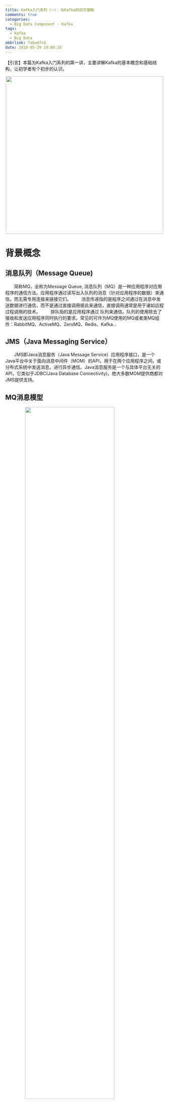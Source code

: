 ```yaml
---
title: Kafka入门系列（一）：与Kafka的初次接触
comments: true
categories:
  - Big Data Component - Kafka
tags:
  - Kafka
  - Big Data
abbrlink: 7abadfc4
date: 2018-05-29 19:09:28
---
```

【引言】本篇为Kafka入门系列的第一讲，主要讲解Kafka的基本概念和基础结构，让初学者有个初步的认识。
<div align=center><img src="/img/2018-05-29-01.png" width="500"/></div>
<!-- more -->

# 背景概念

## 消息队列（Message Queue)
&emsp;&emsp;简称MQ，全称为Message Queue, 消息队列（MQ）是一种应用程序对应用程序的通信方法。应用程序通过读写出入队列的消息（针对应用程序的数据）来通信，而无需专用连接来链接它们。
&emsp;&emsp;消息传递指的是程序之间通过在消息中发送数据进行通信，而不是通过直接调用彼此来通信，直接调用通常是用于诸如远程过程调用的技术。
&emsp;&emsp;排队指的是应用程序通过 队列来通信。队列的使用除去了接收和发送应用程序同时执行的要求。常见的可作为MQ使用的MQ或者类MQ组件：RabbitMQ、ActiveMQ、ZeroMQ、Redis、Kafka...

## JMS（Java Messaging Service）
&emsp;&emsp;JMS即Java消息服务（Java Message Service）应用程序接口，是一个Java平台中关于面向消息中间件（MOM）的API，用于在两个应用程序之间，或分布式系统中发送消息，进行异步通信。Java消息服务是一个与具体平台无关的API，它类似于JDBC(Java Database Connectivity)，绝大多数MOM提供商都对JMS提供支持。

## MQ消息模型
<img style="clear: both;display: block;margin:auto;" src="/img/2018-06-10-07.jpg" width="75%">

## MQ的分类

### 点对点
&emsp;&emsp;消息生产者生产消息发送到queue中，然后消息消费者从queue中取出并且消费消息。消息被消费以后，queue中不再有存储，所以消息消费者不可能消费到已经被消费的消息。Queue支持存在多个消费者，但是对一个消息而言，只会有一个消费者可以消费。

### 发布/订阅
&emsp;&emsp;消息生产者（发布）将消息发布到topic中，同时有多个消息消费者（订阅）消费该消息。和点对点方式不同，发布到topic的消息会被所有订阅者消费。

# Kafka基本概念

## 官方描述
Apache Kafka® is a distributed streaming platform. What exactly does that mean?A streaming platform has three key capabilities:
+ Publish and subscribe to streams of records, similar to a message queue or enterprise messaging system.
+ Store streams of records in a fault-tolerant durable way.
+ Process streams of records as they occur.
------
Kafka is generally used for two broad classes of applications:
+ Building real-time streaming data pipelines that reliably get data between systems or applications
+ Building real-time streaming applications that transform or react to the streams of data
------
First a few concepts:
+ Kafka is run as a cluster on one or more servers that can span multiple datacenters.
+ The Kafka cluster stores streams of records in categories called topics.
+ Each record consists of a key, a value, and a timestamp.

## 通俗理解
+ Kafka是一个开源的、基于发布-订阅模式的、可热扩展的、分布式的消息系统（Message Queue）
+ Kafka可同时支持离线数据处理和实时数据处理（比如：用于hadoop或者storm）
+ Kafka可以时间复杂度为O(1)的方式提供消息持久化能力，并保证低配服务器和大数据量的情况下的访问性能稳定
+ Kafka有很好的容错性，允许集群中节点失败（若副本数量为n,则允许n-1个节点失败）
+ Kafka对高并发量的请求有很好的支持性，可轻松支持数千个客户端的同时读写

## Core APIs
<img style="clear: both;display: block;margin:auto;" src="/img/2018-06-01-05.png" width="50%">
+ The Producer API allows an application to publish a stream of records to one or more Kafka topics.（生产者API）
+ The Consumer API allows an application to subscribe to one or more topics and process the stream of records produced to them.（消费者API）
+ The Streams API allows an application to act as a stream processor, consuming an input stream from one or more topics and producing an output stream to one or more output topics, effectively transforming the input streams to output streams.（数据流处理API）
+ The Connector API allows building and running reusable producers or consumers that connect Kafka topics to existing applications or data systems. For example, a connector to a relational database might capture every change to a table.（数据连接连接API）

# Kafka架构分析

## 数据流向总览
<img style="clear: both;display: block;margin:auto;" src="/img/2018-06-01-02.png" width="75%">
+ Producers：消息的生产者
+ Brokers：kafka集群（消息的传输和存储者）
+ Consumers：消息的消费者

## 数据流向细节
<img style="clear: both;display: block;margin:auto;" src="/img/2018-06-01-01.jpg" width="75%">
+ Topic：消息的主题
+ Consumer Group：消费者分组
+ Partition：消息的存储分片

# Kafka核心概念

## Broker
&emsp;&emsp;Kafka集群中一般包含多个服务器（也可以是一个），这类服务器被称为broker；broker的原意是中间人、代理人，实际在Kafka集群中，也可以类似的理解，broker作为消息传递的中间人，负责了producer和consumer直接的消息传递（类似于一个快递中心的角色）

## Producer
&emsp;&emsp;从字面理解，也很通俗易懂，就是消息的生产者；producer定义好消息的格式，消息的主题（topic），消息的内容，然后发送给了Kafka集群（实际就是broker来完成消息的接收和持久化），至此producer的工作就结束了，至于后面消息怎么存，什么人回来消费，那都不是producer该关心的了

## Consumer
&emsp;&emsp;和前一个概念一样，这也是个很容易从字面意思就能明白用途的角色，它就是消息的消费者；通常来讲，消费才是促进生产的原动力，在kafka里面也一样，只有有了消费的需求，才有必要生产，否则生产出来的消息没有人来消费就都成为垃圾数据了

## Kafka Cluster
&emsp;&emsp;Kafka既然是分布式的消息系统，那么必须是要支持以集群的模式存在的，通常我们会对架构的描述有三个常见名词：单机、集群、分布式；这三者的概念大概可以按下面的特征划分（图片来源于知乎）
+ 单机：所有业务都在一台服务器上，相对于集群模式就是其中一个节点（从物理结构上可区分）
+ 集群：相同的业务，部署在多个服务器上，相当于多单机模式组合（从物理结构上可区分）
+ 分布式：一个业务分拆多个子业务（不一定是部署在多台服务器上）；相对于集群来说集群描述的是物理形态，分布式描述的是一种工作方式
+ 简单总结：分布式是“并联”工作的，集群是“串联”工作的
<img style="clear: both;display: block;margin:auto;" src="/img/2018-06-01-03.png" width="50%">

## Topic
&emsp;&emsp;topic的字面意思就是话题；在kafka的世界里面，可以理解为producer和consumer之间聊天的日常，两个人聊天就肯定会涉及到一个相同的话题，这个话题就是所谓的topic，也就是说只有关于这个topic的消息，才能在围绕这个topic的producer和consumer之间传递（其他消息consumer根本不用关心）；实际情况可能比这个比喻更为复杂（因为实际上一个话题可以被若干的consumer消费，一个producer也可以在不同话题之间切换）

## Partition
&emsp;&emsp;parition的字面意义是分割，在kafka体系里对应的是物理上的分割的概念，创建topic的时候可以指定该topic包含一个或多个partition，而在实际的存储中每个partition对应的是一个文件夹，这个文件夹下存储的就是该partition被分配到的的数据和索引文件，每个partition都是一个有序的队列（有自己的offset）

## Consumer Group
&emsp;&emsp;消费者分组，这是kafka用来实现一个topic的广播（发给所有的consumer）和单播（发给任意一个consumer）的手段。一个topic可以有多个Consumer Group。topic里的消息会给所有的Consumer Group都分发一份（可以理解为复制，但不是真的复制），但每个partion只会把消息发给该Consumer Group中的某一个consumer。
&emsp;&emsp;如果需要实现广播，只要每个consumer有一个独立的Consumer Group就可以了（这样每个consumer都可以接收全量的消息）。要实现单播只要所有的consumer在同一个Consumer Group（这样就是所有的consumer来share全量的消息）。

## Offset
&emsp;&emsp;kafka的存储文件都是按照offset.kafka来命名，用offset做名字的好处是方便查找。例如你想找位于2049的位置，只要找到2048.kafka的文件即可。当然the first offset就是00000000000.kafka。我们实际做kafka消息消费时，也可以用这个offset来实现定点消费。

## Zookeeper
&emsp;&emsp;ZooKeeper本身是一种分布式协调服务，用于管理大型主机。在分布式环境中协调和管理服务是一个复杂的过程。ZooKeeper通过其简单的架构和API解决了这个问题。ZooKeeper允许开发人员专注于核心应用程序逻辑，而不必担心应用程序的分布式特性。作为去中心化的集群模式；需要要消费者知道现在那些生产者（对于消费者而言，kafka就是生产者）是可用的，这也就是Zookeeper的存在价值，它是用来做分布式集群管理的。
&emsp;&emsp;实际应用中，Kafka将元数据信息保存在Zookeeper中，但是发送给Topic本身的数据是不会发到Zookeeper上的，否则Zookeeper就会爆掉了。kafka使用zookeeper可以实现动态的集群扩展，而不需要更改客户端（producer和consumer）的任何配置（对外来说，集群是一个整体，集群内部的扩展对外是不可感知的）。broker会在zookeeper注册并保持相关的元数据（topic，partition信息等）更新。Zookeeper中kafka节点的元数据存储结构如下：
<img style="clear: both;display: block;margin:auto;" src="/img/2018-06-01-04.png" width="90%">
